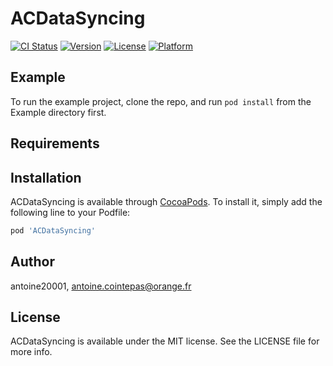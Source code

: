 # ACDataSyncing

[![CI Status](http://img.shields.io/travis/antoine20001/ACDataSyncing.svg?style=flat)](https://travis-ci.org/antoine20001/ACDataSyncing)
[![Version](https://img.shields.io/cocoapods/v/ACDataSyncing.svg?style=flat)](http://cocoapods.org/pods/ACDataSyncing)
[![License](https://img.shields.io/cocoapods/l/ACDataSyncing.svg?style=flat)](http://cocoapods.org/pods/ACDataSyncing)
[![Platform](https://img.shields.io/cocoapods/p/ACDataSyncing.svg?style=flat)](http://cocoapods.org/pods/ACDataSyncing)

## Example

To run the example project, clone the repo, and run `pod install` from the Example directory first.

## Requirements

## Installation

ACDataSyncing is available through [CocoaPods](http://cocoapods.org). To install
it, simply add the following line to your Podfile:

```ruby
pod 'ACDataSyncing'
```

## Author

antoine20001, antoine.cointepas@orange.fr

## License

ACDataSyncing is available under the MIT license. See the LICENSE file for more info.
